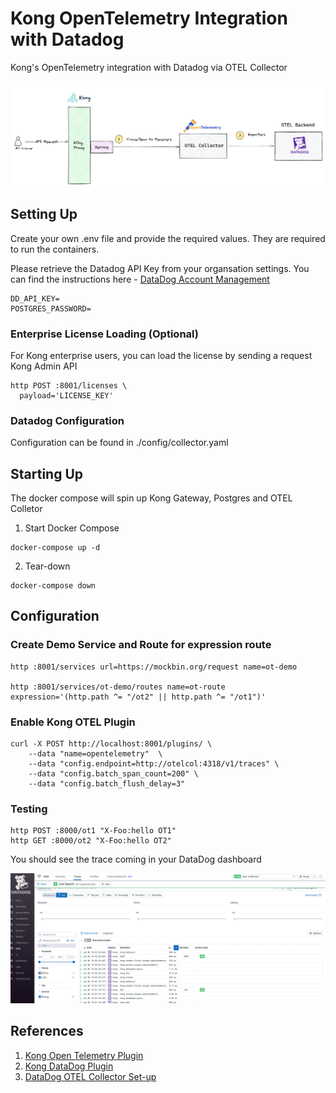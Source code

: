 # Kong OpenTelemetry Integration with Datadog

Kong's OpenTelemetry integration with Datadog via OTEL Collector

![otel](./assets/kong-otel-datadog.png)

## Setting Up

Create your own .env file and provide the required values. They are required to run the containers.

Please retrieve the Datadog API Key from your organsation settings. You can find the instructions here - [DataDog Account Management](hhttps://docs.datadoghq.com/account_management/api-app-keys/)

```
DD_API_KEY=
POSTGRES_PASSWORD=
```

### Enterprise License Loading (Optional)

For Kong enterprise users, you can load the license by sending a request Kong Admin API

```
http POST :8001/licenses \
  payload='LICENSE_KEY'
```

### Datadog Configuration

Configuration can be found in ./config/collector.yaml

## Starting Up

The docker compose will spin up Kong Gateway, Postgres and OTEL Colletor

1. Start Docker Compose 
```
docker-compose up -d
```

2. Tear-down
```
docker-compose down
```


## Configuration 

### Create Demo Service and Route for expression route

```
http :8001/services url=https://mockbin.org/request name=ot-demo

http :8001/services/ot-demo/routes name=ot-route expression='(http.path ^= "/ot2" || http.path ^= "/ot1")'
```

### Enable Kong OTEL Plugin

```
curl -X POST http://localhost:8001/plugins/ \
	--data "name=opentelemetry"  \
	--data "config.endpoint=http://otelcol:4318/v1/traces" \
	--data "config.batch_span_count=200" \
	--data "config.batch_flush_delay=3"

```

### Testing

```
http POST :8000/ot1 "X-Foo:hello OT1"
http GET :8000/ot2 "X-Foo:hello OT2"
```

You should see the trace coming in your DataDog dashboard

![dashboard](./assets/dd-screen.png)

## References
1. [Kong Open Telemetry Plugin](https://docs.konghq.com/hub/kong-inc/opentelemetry/)
2. [Kong DataDog Plugin](https://docs.konghq.com/hub/kong-inc/datadog/)
3. [DataDog OTEL Collector Set-up](https://docs.datadoghq.com/opentelemetry/otel_collector_datadog_exporter/?tab=onahost/)
